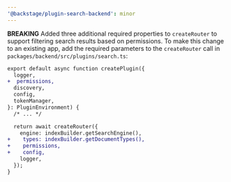 ```yaml
---
'@backstage/plugin-search-backend': minor
---
```


**BREAKING** Added three additional required properties to `createRouter` to support filtering search results based on permissions. To make this change to an existing app, add the required parameters to the `createRouter` call in `packages/backend/src/plugins/search.ts`:

```diff
export default async function createPlugin({
  logger,
+  permissions,
  discovery,
  config,
  tokenManager,
}: PluginEnvironment) {
  /* ... */

  return await createRouter({
    engine: indexBuilder.getSearchEngine(),
+    types: indexBuilder.getDocumentTypes(),
+    permissions,
+    config,
    logger,
  });
}
```
